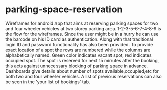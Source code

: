 # parking-space-reservation
Wireframes for android app that aims at reserving parking spaces for two and four wheeler vehicles at two storey parking area.
1-2-3-5-6-7-4-8-9 is the flow for the wireframes. Since the user might be in a hurry he can use the barcode on his ID card as authentication.
Along with that traditional login ID and password functionality has also been provided. 
To provide exact location of a spot the rows are numbered while the columns are alphabetically named. Green color indicates vacant spot, 
red indicates occupied spot. The spot is reserved for next 15 minutes after the booking, this acts against unnecessary blocking of parking 
space in advance. Dashboards give details about number of spots available,occupied,etc for both two and four wheeler vehicles. A list of 
previous reservations can also be seen in the 'your list of bookings' tab.
